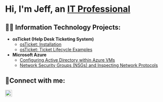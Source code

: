 <h1>Hi, I'm Jeff, an <a href="https://linkedin.com/in/Jeffrey-Mecono-554654134">IT Professional</a></h1>

<h2>👨‍💻 Information Technology Projects:</h2>

- <b>osTicket (Help Desk Ticketing System)</b>
  - [osTicket: Installation](https://github.com/jmecono85/osticket-prereqs)
  - [osTicket: Ticket Lifecycle Examples](https://github.com/jmecono85/ticket-lifecycle)
- <b>Microsoft Azure</b>
  - [Configuring Active Directory within Azure VMs](https://github.com/jmecono85/configure-ad)
  - [Network Security Groups (NSGs) and Inspecting Network Protocols](https://github.com/jmecono85/azure-network-protocols)

<h2>🤳Connect with me:</h2>


[<img align="left" alt="Josh | LinkedIn" width="22px" src="https://cdn.jsdelivr.net/npm/simple-icons@v3/icons/linkedin.svg" />][linkedin]


[linkedin]: https://linkedin.com/in//jeffrey-mecono-554654134

